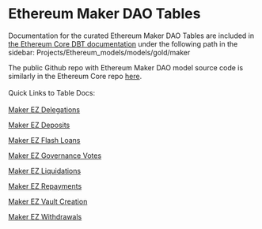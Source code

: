 # Ethereum Maker DAO Tables

Documentation for the curated Ethereum Maker DAO Tables are included in [the Ethereum Core DBT documentation](https://flipsidecrypto.github.io/ethereum-models/#!/overview/ethereum\_models) under the following path in the sidebar: Projects/Ethereum\_models/models/gold/maker

The public Github repo with Ethereum Maker DAO model source code is similarly in the Ethereum Core repo [here](https://github.com/FlipsideCrypto/ethereum-models).\
\
Quick Links to Table Docs:\
\
[Maker EZ Delegations](https://flipsidecrypto.github.io/ethereum-models/#!/model/model.ethereum\_models.maker\_\_ez\_delegations)

[Maker EZ Deposits](https://flipsidecrypto.github.io/ethereum-models/#!/model/model.ethereum\_models.maker\_\_ez\_deposits)

[Maker EZ Flash Loans](https://flipsidecrypto.github.io/ethereum-models/#!/model/model.ethereum\_models.maker\_\_ez\_flash\_loans)

[Maker EZ Governance Votes](https://flipsidecrypto.github.io/ethereum-models/#!/model/model.ethereum\_models.maker\_\_ez\_governance\_votes)

[Maker EZ Liquidations](https://flipsidecrypto.github.io/ethereum-models/#!/model/model.ethereum\_models.maker\_\_ez\_liquidations)

[Maker EZ Repayments](https://flipsidecrypto.github.io/ethereum-models/#!/model/model.ethereum\_models.maker\_\_ez\_repayments)

[Maker EZ Vault Creation](https://flipsidecrypto.github.io/ethereum-models/#!/model/model.ethereum\_models.maker\_\_ez\_vault\_creation)

[Maker EZ Withdrawals](https://flipsidecrypto.github.io/ethereum-models/#!/model/model.ethereum\_models.maker\_\_ez\_withdrawals)
